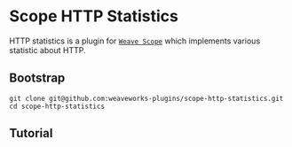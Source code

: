 # Scope HTTP Statistics
HTTP statistics is a plugin for [`Weave Scope`](https://github.com/weaveworks/scope) which implements various statistic about HTTP.

## Bootstrap

```
git clone git@github.com:weaveworks-plugins/scope-http-statistics.git
cd scope-http-statistics
```

## Tutorial






